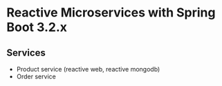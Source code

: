 # Reactive Microservices with Spring Boot 3.2.x

## Services

- Product service (reactive web, reactive mongodb)
- Order service